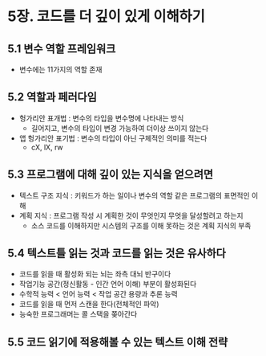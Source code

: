 # 5장. 코드를 더 깊이 있게 이해하기
## 5.1 변수 역할 프레임워크
- 변수에는 11가지의 역할 존재

## 5.2 역할과 페러다임
- 헝가리안 표개법 : 변수의 타입을 변수명에 나타내는 방식
  - 길어지고, 변수의 타입이 변경 가능하여 더이상 쓰이지 않는다
- 앱 헝가리안 표기법 : 변수의 타입이 아닌 구체적인 의미를 적는다
  - cX, lX, rw

## 5.3 프로그램에 대해 깊이 있는 지식을 얻으려면
- 텍스트 구조 지식 : 키워드가 하는 일이나 변수의 역할 같은 프로그램의 표면적인 이해
- 계획 지식 : 프로그램 작성 시 계획한 것이 무엇인지 무엇을 달성할려고 하는지
  - 소스 코드를 이해하지만 시스템의 구조를 이해 못하는 것은 계획 지식의 부족

## 5.4 텍스트틀 읽는 것과 코드를 읽는 것은 유사하다
- 코드를 읽을 때 활성화 되는 뇌는 좌측 대뇌 반구이다
- 작업기능 공간(정신활동 - 인간 언어 이해) 부분이 활성화된다
- 수학적 능력 < 언어 능력 < 작업 공간 용량과 추론 능력
- 코드를 읽을 때 먼저 스캔을 한다(전체적인 파악)
- 능숙한 프로그래머는 콜 스택을 쫒아간다

## 5.5 코드 읽기에 적용해볼 수 있는 텍스트 이해 전략
